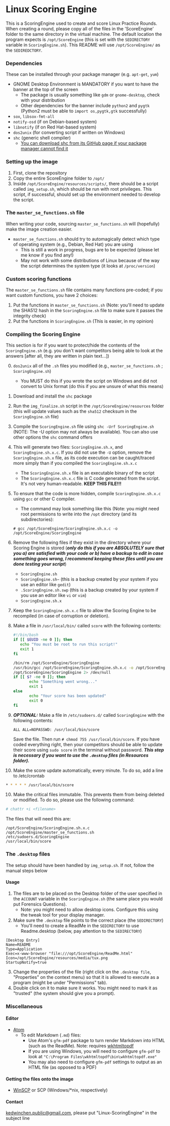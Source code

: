 # Linux Scoring Engine

This is a ScoringEngine used to create and score Linux Practice Rounds.
When creating a round, please copy all of the files in the 'ScoreEngine' folder to the same directory in the virtual machine. The default location the program expects is `/opt/ScoreEngine` (this is set with the `SEDIRECTORY` variable in `ScoringEngine.sh`). This README will use `/opt/ScoreEngine/` as the `SEDIREDCTORY`.

### Dependencies
These can be installed through your package manager (e.g. `apt-get`, `yum`)
- GNOME Desktop Environment is MANDATORY if you want to have the banner at the top of the screen
    - The package is usually something like `gdm` or `gnome-desktop`, check with your distribution
    - Other dependencies for the banner include `python2` and `pygtk` (Python2 must be able to `import os,pygtk,gtk` successfully)
- `sox`, `libsox-fmt-all`
- `notify-osd` (if on Debian-based system)
- `libnotify` (if on Red Hat-based system)
- `dos2unix` (for converting script if written on Windows)
- `shc` (generic shell compiler)
    - [You can download shc from its GitHub page if your package manager cannot find it](https://github.com/neurobin/shc)

### Setting up the image
1. First, clone the repository
2. Copy the entire ScoreEngine folder to `/opt/`
3. Inside `/opt/ScoreEngine/resources/scripts/`, there should be a script called `img_setup.sh`, which should be run with root privileges. This script, if successful, should set up the environment needed to develop the script.

### The `master_se_functions.sh` file
When writing your code, sourcing `master_se_functions.sh` will (hopefully) make the image creation easier.
- `master_se_functions.sh` should try to automagically detect which type of operating system (e.g., Debian, Red Hat) you are using
    - This is still a work in progress, bugs are to be expected (please let me know if you find any!)
    - May not work with some distributions of Linux because of the way the script determines the system type (it looks at `/proc/version`)

### Custom scoring functions
The `master_se_functions.sh` file contains many functions pre-coded; if you want custom functions, you have 2 choices:

1. Put the functions in `master_se_functions.sh` (Note: you'll need to update the SHA512 hash in the `ScoringEngine.sh` file to make sure it passes the integrity check)
2. Put the functions in `ScoringEngine.sh` (This is easier, in my opinion)

### Compiling the Scoring Engine
This section is for if you want to protect/hide the contents of the `ScoringEngine.sh` (e.g. you don't want competitors being able to look at the answers [after all, they are written in plain text...])

0. `dos2unix` all of the `.sh` files you modified (e.g., `master_se_functions.sh` ; `ScoringEngine.sh`)
    - You MUST do this if you wrote the script on Windows and did not convert to Unix format (do this if you are unsure of what this means)
1. Download and install the `shc` package
1. Run the `img_finalize.sh` script in the `/opt/ScoreEngine/resources` folder (this will update values such as the `sha512` checksum in the `ScoringEngine.sh` file)
2. Compile the `ScoringEngine.sh` file using `shc -Urf ScoringEngine.sh` (NOTE: The -U option may not always be available). You can also use other options the `shc` command offers
3. This will generate two files: `ScoringEngine.sh.x`, and `ScoringEngine.sh.x.c`. If you did not use the `-U` option, remove the `ScoringEngine.sh.x` file, as its code execution can be caught/traced more simply than if you compiled the `ScoringEngine.sh.x.c`
    - The `ScoringEngine.sh.x` file is an executable binary of the script
    - The `ScoringEngine.sh.x.c` file is C code generated from the script. It's not very human-readable. **KEEP THIS FILE!!!**
4. To ensure that the code is more hidden, compile `ScoringEngine.sh.x.c` using `gcc` or other C compiler.
    - The command may look something like this (Note: you might need root permissions to write into the `/opt` directory (and its subdirectories):

    ```
    # gcc /opt/ScoreEngine/ScoringEngine.sh.x.c -o /opt/ScoreEngine/ScoringEngine
    ```
5. Remove the following files if they exist in the directory where your Scoring Engine is stored (***only do this if you are ABSOLUTELY sure that you a) are satisfied with your code or b) have a backup to edit in case something goes wrong, I recommend keeping these files until you are done testing your script***)
    - `ScoringEngine.sh`
    - `ScoringEngine.sh~` (this is a backup created by your system if you use an editor like `gedit`)
    - `.ScoringEngine.sh.swp` (this is a backup created by your system if you use an editor like `vi` or `vim`)
    - `ScoringEngine.sh.x`
6. Keep the `ScoringEngine.sh.x.c` file to allow the Scoring Engine to be recompiled (in case of corruption or deletion).
7. Make a file in `/usr/local/bin/` called `score` with the following contents:

    ```bash
    #!/bin/bash
    if [[ $EUID -ne 0 ]]; then
       echo "You must be root to run this script!"
       exit 1
    fi

    /bin/rm /opt/ScoreEngine/ScoringEngine
    /usr/bin/gcc /opt/ScoreEngine/ScoringEngine.sh.x.c -o /opt/ScoreEngine/ScoringEngine
    /opt/ScoreEngine/ScoringEngine 2> /dev/null
    if [[ $? -ne 0 ]]; then
           echo "Something went wrong..."
           exit 1
    else
           echo "Your score has been updated"
           exit 0
    fi
    ```

8. ***OPTIONAL:*** Make a file in `/etc/sudoers.d/` called `ScoringEngine` with the following contents:

    ```
    ALL ALL=NOPASSWD: /usr/local/bin/score
    ```

    Save the file. Then run `# chmod 755 /usr/local/bin/score`. If you have coded everything right, then your competitors should be able to update their score using `sudo score` in the terminal without password. ***This step is necessary if you want to use the `.desktop` files (in Resources folder).***
9. Make the score update automatically, every minute.
 To do so, add a line to /etc/crontab
 ```bash
 * * * * * /usr/local/bin/score
 ```
10. Make the critical files immutable. This prevents them from being deleted or modified.
 To do so, please use the following command:
 ```bash
 # chattr +i <filename>
 ```
 The files that will need this are:
 ```
 /opt/ScoreEngine/ScoringEngine.sh.x.c
 /opt/ScoreEngine/master_se_functions.sh
 /etc/sudoers.d/ScoringEngine
 /usr/local/bin/score
 ```

### The `.desktop` files
The setup should have been handled by `img_setup.sh`. If not, follow the manual steps below
#### Usage
1. The files are to be placed on the Desktop folder of the user specified in the `ACCOUNT` variable in the `ScoringEngine.sh` (the same place you would put Forensics Questions).
    - Note: you might need to allow desktop icons. Configure this using the tweak tool for your display manager.
2. Make sure the `.desktop` file points to the correct place (the `SEDIRECTORY`)
    - You'll need to create a ReadMe in the `SEDIRECTORY` to use Readme.desktop (below, pay attention to the `SEDIRECTORY`)
```
[Desktop Entry]
Name=README
Type=Application
Exec=x-www-browser "file:///opt/ScoreEngine/ReadMe.html"
Icon=/opt/ScoreEngine/resources/media/tux.png
StartupNotify=true
```
3. Change the properties of the file (right click on the `.desktop file`, "Properties" on the context menu) so that it is allowed to execute as a program (might be under "Permissions" tab).
4. Double click on it to make sure it works. You might need to mark it as "trusted" (the system should give you a prompt).

### Miscellaneous
#### Editor
- [Atom](https://atom.io)
  - To edit Markdown (`.md`) files:
    - Use Atom's `gfm-pdf` package to turn render Markdown into HTML (such as the ReadMe). Note: requires [wkhtmltopdf](https://wkhtmltopdf.org/)
    - If you are using Windows, you will need to configure `gfm-pdf` to look at `"C:\Program Files\wkhtmltopdf\bin\wkhtmltopdf.exe"`
    - You may also need to configure `gfm-pdf` settings to output as an HTML file (as opposed to a PDF)

#### Getting the files onto the image
- [WinSCP](https://winscp.net/eng/index.php) or SCP (Windows/*nix, respectively)

#### Contact
kedwinchen.public@gmail.com, please put "Linux-ScoringEngine" in the subject line

